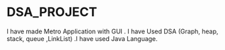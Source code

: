 # DSA_PROJECT
I have made Metro Application with GUI . I have Used DSA (Graph, heap, stack, queue ,LinkList) .I have used Java Language.
